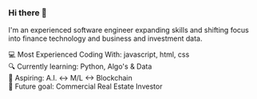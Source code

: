 
### Hi there 👋
I'm an experienced software engineer expanding skills and shifting focus into finance technology and business and investment data.</br>

💻 Most Experienced Coding With: javascript, html, css </br>
🔍 Currently learning: Python, Algo's & Data </br>
🚀 Aspiring: A.I. <-> M/L <-> Blockchain </br>
🌱 Future goal: Commercial Real Estate Investor </br>

